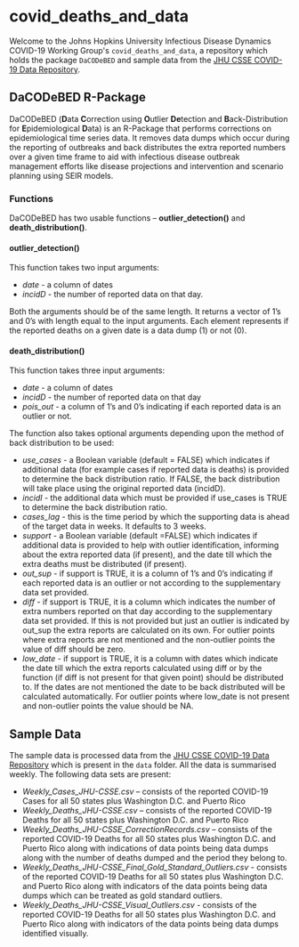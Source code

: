 # covid_deaths_and_data

Welcome to the Johns Hopkins University Infectious Disease Dynamics COVID-19 Working Group's `covid_deaths_and_data`, a repository which holds the package `DaCODeBED` and sample data from the [JHU CSSE COVID-19 Data Repository](https://github.com/CSSEGISandData/COVID-19).

## DaCODeBED R-Package
DaCODeBED (**D**ata **C**orrection using **O**utlier **De**tection and **B**ack-Distribution for **E**pidemiological **D**ata) is an R-Package that performs corrections on epidemiological time series data. It removes data dumps which occur during the reporting of outbreaks and back distributes the extra reported numbers over a given time frame to aid with infectious disease outbreak management efforts like disease projections and intervention and scenario planning using SEIR models.

### Functions
DaCODeBED has two usable functions – **outlier_detection()** and **death_distribution()**.

#### outlier_detection()
This function takes two input arguments:

* _date_ - a column of dates
* _incidD_ - the number of reported data on that day.

Both the arguments should be of the same length. It returns a vector of 1’s and 0’s with length equal to the input arguments. Each element represents if the reported deaths on a given date is a data dump (1) or not (0).

#### death_distribution()
This function takes three input arguments:

* _date_ - a column of dates
* _incidD_ - the number of reported data on that day
* _pois_out_ - a column of 1’s and 0’s indicating if each reported data is an outlier or not.

The function also takes optional arguments depending upon the method of back distribution to be used:

* _use_cases_ - a Boolean variable (default = FALSE) which indicates if additional data (for example cases if reported data is deaths) is provided to determine the back distribution ratio. If FALSE, the back distribution will take place using the original reported data (incidD).
* _incidI_ - the additional data which must be provided if use_cases is TRUE to determine the back distribution ratio.
* _cases_lag_ - this is the time period by which the supporting data is ahead of the target data in weeks. It defaults to 3 weeks.
* _support_ - a Boolean variable (default =FALSE) which indicates if additional data is provided to help with outlier identification, informing about the extra reported data (if present), and the date till which the extra deaths must be distributed (if present).
* _out_sup_ - if support is TRUE, it is a column of 1’s and 0’s indicating if each reported data is an outlier or not according to the supplementary data set provided.
* _diff_ - if support is TRUE, it is a column which indicates the number of extra numbers reported on that day according to the supplementary data set provided. If this is not provided but just an outlier is indicated by out_sup the extra reports are calculated on its own. For outlier points where extra reports are not mentioned and the non-outlier points the value of diff should be zero.
* _low_date_ - if support is TRUE, it is a column with dates which indicate the date till which the extra reports calculated using diff or by the function (if diff is not present for that given point) should be distributed to. If the dates are not mentioned the date to be back distributed will be calculated automatically. For outlier points where low_date is not present and non-outlier points the value should be NA.

## Sample Data
The sample data is processed data from the [JHU CSSE COVID-19 Data Repository](https://github.com/CSSEGISandData/COVID-19) which is present in the `data` folder. All the data is summarised weekly. The following data sets are present:

* _Weekly_Cases_JHU-CSSE.csv_ – consists of the reported COVID-19 Cases for all 50 states plus Washington D.C. and Puerto Rico
* _Weekly_Deaths_JHU-CSSE.csv_ – consists of the reported COVID-19 Deaths for all 50 states plus Washington D.C. and Puerto Rico
* _Weekly_Deaths_JHU-CSSE_CorrectionRecords.csv_ – consists of the reported COVID-19 Deaths for all 50 states plus Washington D.C. and Puerto Rico along with indications of data points being data dumps along with the number of deaths dumped and the period they belong to.
* _Weekly_Deaths_JHU-CSSE_Final_Gold_Standard_Outliers.csv_ - consists of the reported COVID-19 Deaths for all 50 states plus Washington D.C. and Puerto Rico along with indicators of the data points being data dumps which can be treated as gold standard outliers.
* _Weekly_Deaths_JHU-CSSE_Visual_Outliers.csv_ - consists of the reported COVID-19 Deaths for all 50 states plus Washington D.C. and Puerto Rico along with indicators of the data points being data dumps identified visually. 



